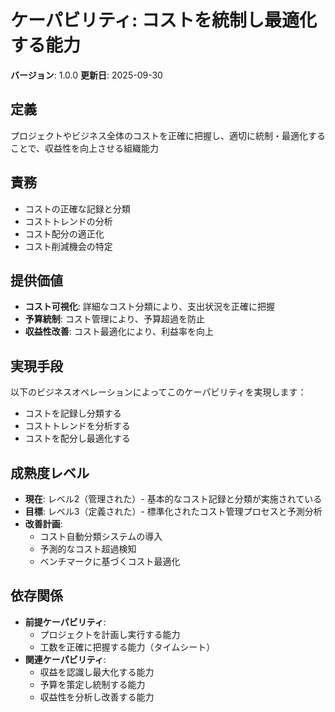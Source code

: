 # ケーパビリティ: コストを統制し最適化する能力

**バージョン**: 1.0.0
**更新日**: 2025-09-30

## 定義

プロジェクトやビジネス全体のコストを正確に把握し、適切に統制・最適化することで、収益性を向上させる組織能力

## 責務

- コストの正確な記録と分類
- コストトレンドの分析
- コスト配分の適正化
- コスト削減機会の特定

## 提供価値

- **コスト可視化**: 詳細なコスト分類により、支出状況を正確に把握
- **予算統制**: コスト管理により、予算超過を防止
- **収益性改善**: コスト最適化により、利益率を向上

## 実現手段

以下のビジネスオペレーションによってこのケーパビリティを実現します：

- コストを記録し分類する
- コストトレンドを分析する
- コストを配分し最適化する

## 成熟度レベル

- **現在**: レベル2（管理された）- 基本的なコスト記録と分類が実施されている
- **目標**: レベル3（定義された）- 標準化されたコスト管理プロセスと予測分析
- **改善計画**:
  - コスト自動分類システムの導入
  - 予測的なコスト超過検知
  - ベンチマークに基づくコスト最適化

## 依存関係

- **前提ケーパビリティ**:
  - プロジェクトを計画し実行する能力
  - 工数を正確に把握する能力（タイムシート）
- **関連ケーパビリティ**:
  - 収益を認識し最大化する能力
  - 予算を策定し統制する能力
  - 収益性を分析し改善する能力